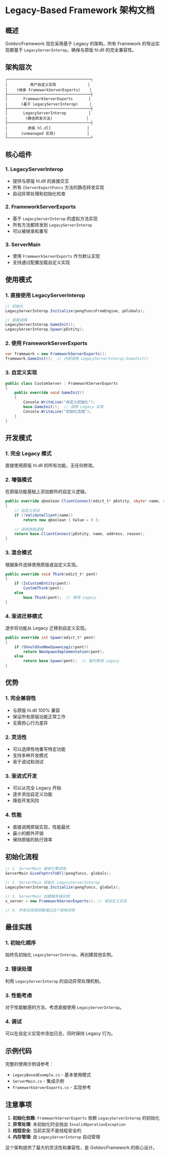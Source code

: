 # Legacy-Based Framework 架构文档

## 概述

GoldsrcFramework 现在采用基于 Legacy 的架构，所有 Framework 的导出实现都基于 `LegacyServerInterop`，确保与原版 hl.dll 的完全兼容性。

## 架构层次

```
┌─────────────────────────────────────┐
│          用户自定义实现              │
│    (继承 FrameworkServerExports)    │
├─────────────────────────────────────┤
│       FrameworkServerExports       │
│      (基于 LegacyServerInterop)     │
├─────────────────────────────────────┤
│       LegacyServerInterop          │
│        (静态转发方法)               │
├─────────────────────────────────────┤
│         原版 hl.dll                │
│      (unmanaged 实现)              │
└─────────────────────────────────────┘
```

## 核心组件

### 1. LegacyServerInterop
- 提供与原版 hl.dll 的直接交互
- 所有 `IServerExportFuncs` 方法的静态转发实现
- 自动异常处理和初始化检查

### 2. FrameworkServerExports
- 基于 `LegacyServerInterop` 的虚拟方法实现
- 所有方法都转发到 `LegacyServerInterop`
- 可以被继承和重写

### 3. ServerMain
- 使用 `FrameworkServerExports` 作为默认实现
- 支持通过配置加载自定义实现

## 使用模式

### 1. 直接使用 LegacyServerInterop

```csharp
// 初始化
LegacyServerInterop.Initialize(pengfuncsFromEngine, pGlobals);

// 直接调用
LegacyServerInterop.GameInit();
LegacyServerInterop.Spawn(pEntity);
```

### 2. 使用 FrameworkServerExports

```csharp
var framework = new FrameworkServerExports();
framework.GameInit();  // 内部调用 LegacyServerInterop.GameInit()
```

### 3. 自定义实现

```csharp
public class CustomServer : FrameworkServerExports
{
    public override void GameInit()
    {
        Console.WriteLine("自定义初始化");
        base.GameInit();  // 调用 Legacy 实现
        Console.WriteLine("初始化完成");
    }
}
```

## 开发模式

### 1. 完全 Legacy 模式
直接使用原版 hl.dll 的所有功能，无任何修改。

### 2. 增强模式
在原版功能基础上添加额外的自定义逻辑。

```csharp
public override qboolean ClientConnect(edict_t* pEntity, sbyte* name, sbyte* address, sbyte* reason)
{
    // 自定义验证
    if (!ValidateClient(name))
        return new qboolean { Value = 0 };
    
    // 调用原版逻辑
    return base.ClientConnect(pEntity, name, address, reason);
}
```

### 3. 混合模式
根据条件选择使用原版或自定义实现。

```csharp
public override void Think(edict_t* pent)
{
    if (IsCustomEntity(pent))
        CustomThink(pent);
    else
        base.Think(pent);  // 使用 Legacy
}
```

### 4. 渐进迁移模式
逐步将功能从 Legacy 迁移到自定义实现。

```csharp
public override int Spawn(edict_t* pent)
{
    if (ShouldUseNewSpawnLogic(pent))
        return NewSpawnImplementation(pent);
    else
        return base.Spawn(pent);  // 暂时使用 Legacy
}
```

## 优势

### 1. 完全兼容性
- 与原版 hl.dll 100% 兼容
- 保证所有原版功能正常工作
- 无需担心行为差异

### 2. 灵活性
- 可以选择性地重写特定功能
- 支持多种开发模式
- 易于调试和测试

### 3. 渐进式开发
- 可以从完全 Legacy 开始
- 逐步添加自定义功能
- 降低开发风险

### 4. 性能
- 直接调用原版实现，性能最优
- 最小的额外开销
- 保持原版的执行效率

## 初始化流程

```csharp
// 1. ServerMain 接收引擎调用
ServerMain.GiveFnptrsToDll(pengfuncs, globals);

// 2. ServerMain 初始化 LegacyServerInterop
LegacyServerInterop.Initialize(pengfuncs, globals);

// 3. ServerMain 创建服务端实例
s_server = new FrameworkServerExports(); // 或自定义实现

// 4. 所有后续调用都通过这个架构流转
```

## 最佳实践

### 1. 初始化顺序
始终先初始化 `LegacyServerInterop`，再创建其他实例。

### 2. 错误处理
利用 `LegacyServerInterop` 的自动异常处理机制。

### 3. 性能考虑
对于性能敏感的方法，考虑直接使用 `LegacyServerInterop`。

### 4. 调试
可以在自定义实现中添加日志，同时保持 Legacy 行为。

## 示例代码

完整的使用示例请参考：
- `LegacyBasedExample.cs` - 基本使用模式
- `ServerMain.cs` - 集成示例
- `FrameworkServerExports.cs` - 实现参考

## 注意事项

1. **初始化依赖**: `FrameworkServerExports` 依赖 `LegacyServerInterop` 的初始化
2. **异常处理**: 未初始化时会抛出 `InvalidOperationException`
3. **线程安全**: 当前实现不是线程安全的
4. **内存管理**: 由 `LegacyServerInterop` 自动管理

这个架构提供了最大的灵活性和兼容性，是 GoldsrcFramework 的核心设计。
